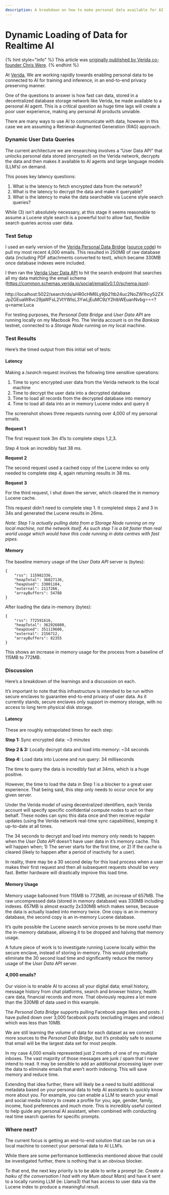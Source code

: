 ```yaml
---
description: A breakdown on how to make personal data available for AI use cases
---
```


# Dynamic Loading of Data for Realtime AI

{% hint style="info" %}
This article was [originally published by Verida co-founder Chris Were](https://www.chriswere.com/p/dynamic-loading-of-personal-data).
{% endhint %}

At [Verida](https://verida.network/), We are working rapidly towards enabling personal data to be connected to AI for training and inference, in an end-to-end privacy preserving manner.

One of the questions to answer is how fast can data, stored in a decentralized database storage network like Verida, be made available to a personal AI agent. This is a critical question as huge time lags will create a poor user experience, making any personal AI products unviable.

There are many ways to use AI to communicate with data, however in this case we are assuming a Retrieval-Augmented Generation (RAG) approach.

### Dynamic User Data Queries

The current architecture we are researching involves a “User Data API” that unlocks personal data stored (encrypted) on the Verida network, decrypts the data and then makes it available to AI agents and large language models (LLM’s) on demand.

This poses key latency questions:

1. What is the latency to fetch encrypted data from the network?
2. What is the latency to decrypt the data and make it queryable?
3. What is the latency to make the data searchable via Lucene style search queries?

While (3) isn’t absolutely necessary, at this stage it seems reasonable to assume a Lucene style search is a powerful tool to allow fast, flexible search queries across user data.

### Test Setup

I used an early version of the [Verida Personal Data Bridge](https://news.verida.io/building-a-personal-data-bridge-to-enable-personal-ai-0b5dde3e0f09) ([source code](https://github.com/verida/data-connector-server)) to pull my most recent 4,000 emails. This resulted in 250MB of raw database data (including PDF attachments converted to text), which became 330MB once database indexes were included.

I then ran the [Verida User Data API](https://github.com/verida/user-data-api/tree/feature/2-lucene-support) to hit the search endpoint that searches all my data matching the email schema (https://common.schemas.verida.io/social/email/v0.1.0/schema.json):\
\
http://localhost:5022/search/ds/aHR0cHM6Ly9jb21tb24uc2NoZW1hcy52ZXJpZGEuaW8vc29jaWFsL2VtYWlsL3YwLjEuMC9zY2hlbWEuanNvbg===?q=name:Luca

For testing purposes, the _Personal Data Bridge_ and _User Data API_ are running locally on my Macbook Pro. The Verida account is on the _Banksia_ testnet, connected to a _Storage Node_ running on my local machine.

### Test Results

Here’s the timed output from this initial set of tests:

#### Latency

Making a /_search_ request involves the following time sensitive operations:

1. Time to sync encrypted user data from the Verida network to the local machine
2. Time to decrypt the user data into a decrypted database
3. Time to load all records from the decrypted database into memory
4. Time to load all data into an in memory Lucene index and query it

The screenshot shows three requests running over 4,000 of my personal emails.

**Request 1**

The first request took 3m 41s to complete steps 1,2,3.

Step 4 took an incredibly fast 38 ms.

**Request 2**

The second request used a cached copy of the Lucene index so only needed to complete step 4, again returning results in 38 ms.

**Request 3**

For the third request, I shut down the server, which cleared the in memory Lucene cache.

This request didn’t need to complete step 1. It completed steps 2 and 3 in 34s and generated the Lucene results in 26ms.

_Note: Step 1 is actually pulling data from a Storage Node running on my local machine, not the network itself. As such step 1 is a bit faster than real world usage which would have this code running in data centres with fast pipes._

#### Memory

The baseline memory usage of the _User Data API_ server is (bytes):

```
{
    "rss": 115982336,
    "heapTotal": 36827136,
    "heapUsed": 33001104,
    "external": 2117266,
    "arrayBuffers": 54788
}
```

After loading the data in-memory (bytes):

```
{
    "rss": 772591616,
    "heapTotal": 362926080,
    "heapUsed": 351119608,
    "external": 2156712,
    "arrayBuffers": 82355
}
```

This shows an increase in memory usage for the process from a baseline of 115MB to 772MB.

### Discussion

Here’s a breakdown of the learnings and a discussion on each.

It’s important to note that this infrastructure is intended to be run within secure enclaves to guarantee end-to-end privacy of user data. As it currently stands, secure enclaves only support in-memory storage, with no access to long term physical disk storage.

#### Latency

These are roughly extrapolated times for each step:

**Step 1:** Sync encrypted data: \~3 minutes

**Step 2 & 3:** Locally decrypt data and load into memory: \~34 seconds

**Step 4:** Load data into Lucene and run query: 34 milliseconds

The time to query the data is incredibly fast at 34ms, which is a huge positive.

However, the time to load the data in Step 1 is a blocker to a great user experience. That being said, this step only needs to occur once for any given server.

Under the Verida model of using decentralized identifiers, each Verida account will specify specific confidential compute nodes to act on their behalf. These nodes can sync this data once and then receive regular updates (using the Verida network real-time sync capabilities), keeping it up-to-date at all times.

The 34 seconds to decrypt and load into memory only needs to happen when the _User Data API_ doesn’t have user data in it’s memory cache. This will happen when; 1) The server starts for the first time, or 2) If the cache is cleared (likely to happen after a period of inactivity for a user).

In reality, there may be a 30 second delay for this load process when a user makes their first request and then all subsequent requests should be very fast. Better hardware will drastically improve this load time.

#### Memory Usage

Memory usage ballooned from 115MB to 772MB, an increase of 657MB. The raw uncompressed data (stored in memory database) was 330MB including indexes. 657MB is almost exactly 2x330MB which makes sense, because the data is actually loaded into memory twice. One copy is an in-memory database, the second copy is an in-memory Lucene database.

It’s quite possible the Lucene search service proves to be more useful than the in-memory database, allowing it to be dropped and halving that memory usage.

A future piece of work is to investigate running Lucene locally within the secure enclave, instead of storing in-memory. This would potentially eliminate the 30 second load time and significantly reduce the memory usage of the _User Data API_ server.

#### 4,000 emails?

Our vision is to enable AI to access all your digital data; email history, message history from chat platforms, search and browser history, health care data, financial records and more. That obviously requires a lot more than the 330MB of data used in this example.

The _Personal Data Bridge_ supports pulling Facebook page likes and posts. I have pulled down over 3,000 facebook posts (excluding images and videos) which was less than 10MB.

We are still learning the volume of data for each dataset as we connect more sources to the _Personal Data Bridge_, but it’s probably safe to assume that email will be the largest data set for most people.

In my case 4,000 emails represented just 2 months of one of my multiple inboxes. The vast majority of those messages are junk / spam that I never intend to read. It may be sensible to add an additional processing layer over the data to eliminate emails that aren’t worth indexing. This will save memory and reduce time.

Extending that idea further, there will likely be a need to build additional metadata based on your personal data to help AI assistants to quickly know more about you. For example, you can enable a LLM to search your email and social media history to create a profile for you; age, gender, family, income, food preferences and much more. This is incredibly useful context to help guide any personal AI assistant, when combined with conducting real time search queries for specific prompts.

### Where next?

The current focus is getting an end-to-end solution that can be run on a local machine to connect your personal data to AI LLM’s.

While there are some performance bottlenecks mentioned above that could be investigated further, there is nothing that is an obvious blocker.

To that end, the next key priority is to be able to write a prompt (ie: _Create a haiku of the conversation I had with my Mum about Mars_) and have it sent to a locally running LLM (ie: Llama3) that has access to user data via the Lucene index to produce a meaningful result.
